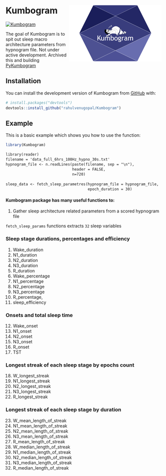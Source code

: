
<!-- README.md is generated from README.Rmd. Please edit that file -->

# Kumbogram <img src="./man/figures/logo.png" align="right" width="300" />

<!-- badges: start -->

[![Kumbogram](https://img.shields.io/github/downloads/rahulvenugopal/Kumbogram/Dobby/total?color=%27brightgreen%27&label=downloads%40Kumbogram&style=for-the-badge)](https://rahulvenugopal.github.io/Kumbogram/)
<!-- badges: end -->

The goal of Kumbogram is to spit out sleep macro architecture parameters from hypnogram file. Not under active development. Archived this and building [PyKumbogram](https://github.com/rahulvenugopal/PyKumbogram)

## Installation

You can install the development version of Kumbogram from
[GitHub](https://github.com/) with:

``` r
# install.packages("devtools")
devtools::install_github("rahulvenugopal/Kumbogram")
```

## Example

This is a basic example which shows you how to use the function:

``` r
library(Kumbogram)
```

    library(reader)
    filename = 'data_full_6hrs_100Hz_hypno_30s.txt'
    hypnogram_file <- n.readLines(paste(filename, sep = "\n"),
                                  header = FALSE,
                                  n=720)

    sleep_data <- fetch_sleep_parametres(hypnogram_file = hypnogram_file,
                                         epoch_duration = 30)

#### Kumbogram package has many useful functions to:

1.  Gather sleep architecture related parameters from a scored hypnogram
    file

`fetch_sleep_params` functions extracts `32` sleep variables

### Sleep stage durations, percentages and efficiency

1.  Wake\_duration
2.  N1\_duration
3.  N2\_duration
4.  N3\_duration
5.  R\_duration
6.  Wake\_percentage
7.  N1\_percentage
8.  N2\_percentage
9.  N3\_percentage
10. R\_percentage,
11. sleep\_efficiency

### Onsets and total sleep time

12. Wake\_onset
13. N1\_onset
14. N2\_onset
15. N3\_onset
16. R\_onset
17. TST

### Longest streak of each sleep stage by epochs count

18. W\_longest\_streak
19. N1\_longest\_streak
20. N2\_longest\_streak
21. N3\_longest\_streak
22. R\_longest\_streak

### Longest streak of each sleep stage by duration

23. W\_mean\_length\_of\_streak
24. N1\_mean\_length\_of\_streak
25. N2\_mean\_length\_of\_streak
26. N3\_mean\_length\_of\_streak
27. R\_mean\_length\_of\_streak
28. W\_median\_length\_of\_streak
29. N1\_median\_length\_of\_streak
30. N2\_median\_length\_of\_streak
31. N3\_median\_length\_of\_streak
32. R\_median\_length\_of\_streak
